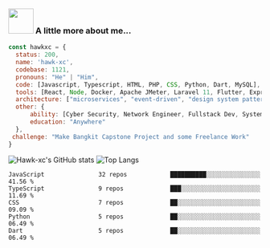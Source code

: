### <img src="https://media.giphy.com/media/VgCDAzcKvsR6OM0uWg/giphy.gif" width="50"> A little more about me...  

```javascript
const hawkxc = {
  status: 200,
  name: 'hawk-xc',
  codebase: 1121,
  pronouns: "He" | "Him",
  code: [Javascript, Typescript, HTML, PHP, CSS, Python, Dart, MySQL],
  tools: [React, Node, Docker, Apache JMeter, Laravel 11, Flutter, Express],
  architecture: ["microservices", "event-driven", "design system pattern"],
  other: {
      ability: [Cyber Security, Network Engineer, Fullstack Dev, System Administrator, IT Support],
      education: "Anywhere"
  },
 challenge: "Make Bangkit Capstone Project and some Freelance Work"
}
```
![Hawk-xc's GitHub stats](https://github-readme-stats.vercel.app/api?username=hawk-xc&show_icons=true&theme=radical)
![Top Langs](https://github-readme-stats.vercel.app/api/top-langs/?username=hawk-xc\&layout=compact)

```text
JavaScript               32 repos            ██████████░░░░░░░░░░░░░░░   41.56 % 
TypeScript               9 repos             ███░░░░░░░░░░░░░░░░░░░░░░   11.69 % 
CSS                      7 repos             ██░░░░░░░░░░░░░░░░░░░░░░░   09.09 % 
Python                   5 repos             ██░░░░░░░░░░░░░░░░░░░░░░░   06.49 % 
Dart                     5 repos             ██░░░░░░░░░░░░░░░░░░░░░░░   06.49 % 
```
